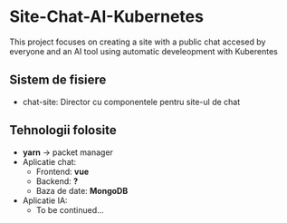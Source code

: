 # Site-Chat-AI-Kubernetes
This project focuses on creating a site with a public chat accesed by everyone and an AI tool using automatic develeopment with Kuberentes

## Sistem de fisiere
- chat-site: Director cu componentele pentru site-ul de chat

## Tehnologii folosite
- **yarn** -> packet manager
- Aplicatie chat:
    - Frontend: **vue**
    - Backend: **?**
    - Baza de date: **MongoDB**
- Aplicatie IA: 
    - To be continued...